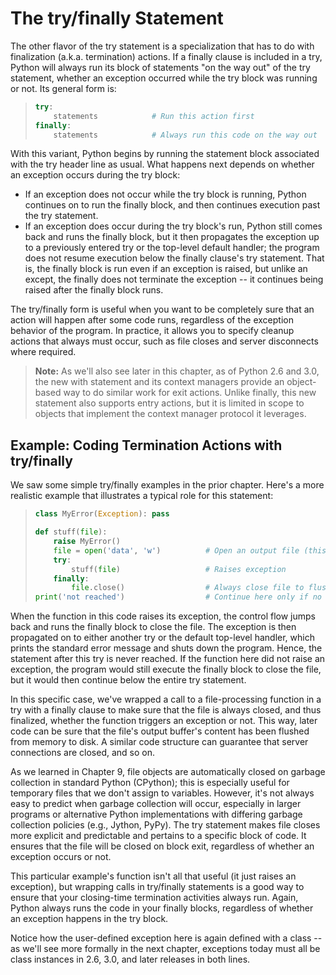 # The try/finally Statement
The other flavor of the try statement is a specialization that has to do with finalization (a.k.a. termination) actions. If a finally clause is included in a try, Python will always run its block of statements "on the way out" of the try statement, whether an exception occurred while the try block was running or not. Its general form is:
> ```python
> try:
>     statements 			# Run this action first
> finally:
>     statements 			# Always run this code on the way out
> ```

With this variant, Python begins by running the statement block associated with the try header line as usual. What happens next depends on whether an exception occurs during the try block:
- If an exception does not occur while the try block is running, Python continues on to run the finally block, and then continues execution past the try statement.
- If an exception does occur during the try block's run, Python still comes back and runs the finally block, but it then propagates the exception up to a previously entered try or the top-level default handler; the program does not resume execution below the finally clause's try statement. That is, the finally block is run even if an exception is raised, but unlike an except, the finally does not terminate the exception -- it continues being raised after the finally block runs.

The try/finally form is useful when you want to be completely sure that an action will happen after some code runs, regardless of the exception behavior of the program. In practice, it allows you to specify cleanup actions that always must occur, such as file closes and server disconnects where required.

> **Note:**
As we'll also see later in this chapter, as of Python 2.6 and 3.0, the new with statement and its context managers provide an object-based way to do similar work for exit actions. Unlike finally, this new statement also supports entry actions, but it is limited in scope to objects that implement the context manager protocol it leverages.

## Example: Coding Termination Actions with try/finally
We saw some simple try/finally examples in the prior chapter. Here's a more realistic example that illustrates a typical role for this statement:
> ```python
> class MyError(Exception): pass
> 
> def stuff(file):
>     raise MyError()
>     file = open('data', 'w') 			# Open an output file (this can fail too)
>     try:
>         stuff(file) 					# Raises exception
>     finally:
>         file.close() 					# Always close file to flush output buffers
> print('not reached') 					# Continue here only if no exception
> ```

When the function in this code raises its exception, the control flow jumps back and runs the finally block to close the file. The exception is then propagated on to either another try or the default top-level handler, which prints the standard error message and shuts down the program. Hence, the statement after this try is never reached. If the function here did not raise an exception, the program would still execute the finally block to close the file, but it would then continue below the entire try statement.

In this specific case, we've wrapped a call to a file-processing function in a try with a finally clause to make sure that the file is always closed, and thus finalized, whether the function triggers an exception or not. This way, later code can be sure that the file's output buffer's content has been flushed from memory to disk. A similar code structure can guarantee that server connections are closed, and so on.

As we learned in Chapter 9, file objects are automatically closed on garbage collection in standard Python (CPython); this is especially useful for temporary files that we don't assign to variables. However, it's not always easy to predict when garbage collection will occur, especially in larger programs or alternative Python implementations with differing garbage collection policies (e.g., Jython, PyPy). The try statement makes file closes more explicit and predictable and pertains to a specific block of code. It ensures that the file will be closed on block exit, regardless of whether an exception occurs or not.

This particular example's function isn't all that useful (it just raises an exception), but wrapping calls in try/finally statements is a good way to ensure that your closing-time termination activities always run. Again, Python always runs the code in your finally blocks, regardless of whether an exception happens in the try block.

Notice how the user-defined exception here is again defined with a class -- as we'll see more formally in the next chapter, exceptions today must all be class instances in 2.6, 3.0, and later releases in both lines.



